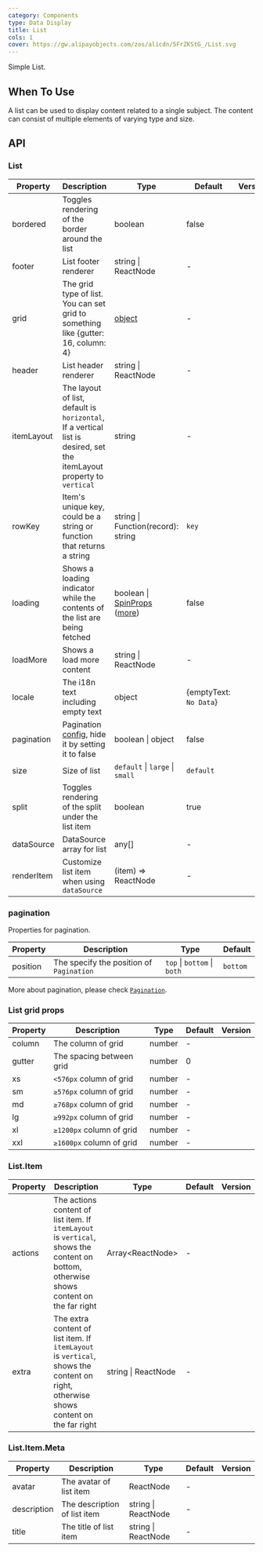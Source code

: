 ```yaml
---
category: Components
type: Data Display
title: List
cols: 1
cover: https://gw.alipayobjects.com/zos/alicdn/5FrZKStG_/List.svg
---
```


Simple List.

## When To Use

A list can be used to display content related to a single subject. The content can consist of multiple elements of varying type and size.

## API

### List

| Property | Description | Type | Default | Version |
| --- | --- | --- | --- | --- |
| bordered | Toggles rendering of the border around the list | boolean | false |  |
| footer | List footer renderer | string \| ReactNode | - |  |
| grid | The grid type of list. You can set grid to something like {gutter: 16, column: 4} | [object](#List-grid-props) | - |  |
| header | List header renderer | string \| ReactNode | - |  |
| itemLayout | The layout of list, default is `horizontal`, If a vertical list is desired, set the itemLayout property to `vertical` | string | - |  |
| rowKey | Item's unique key, could be a string or function that returns a string | string \| Function(record): string | `key` |  |
| loading | Shows a loading indicator while the contents of the list are being fetched | boolean \| [SpinProps](/components/spin/#API) ([more](https://github.com/ant-design/ant-design/issues/8659)) | false |  |
| loadMore | Shows a load more content | string \| ReactNode | - |  |
| locale | The i18n text including empty text | object | {emptyText: `No Data`} |  |
| pagination | Pagination [config](/components/pagination/), hide it by setting it to false | boolean \| object | false |  |
| size | Size of list | `default` \| `large` \| `small` | `default` |  |
| split | Toggles rendering of the split under the list item | boolean | true |  |
| dataSource | DataSource array for list | any[] | - |  |
| renderItem | Customize list item when using `dataSource` | (item) => ReactNode | - |  |

### pagination

Properties for pagination.

| Property | Description                              | Type                        | Default  |
| -------- | ---------------------------------------- | --------------------------- | -------- |
| position | The specify the position of `Pagination` | `top` \| `bottom` \| `both` | `bottom` |

More about pagination, please check [`Pagination`](/components/pagination/).

### List grid props

| Property | Description              | Type   | Default | Version |
| -------- | ------------------------ | ------ | ------- | ------- |
| column   | The column of grid       | number | -       |         |
| gutter   | The spacing between grid | number | 0       |         |
| xs       | `<576px` column of grid  | number | -       |         |
| sm       | `≥576px` column of grid  | number | -       |         |
| md       | `≥768px` column of grid  | number | -       |         |
| lg       | `≥992px` column of grid  | number | -       |         |
| xl       | `≥1200px` column of grid | number | -       |         |
| xxl      | `≥1600px` column of grid | number | -       |         |

### List.Item

| Property | Description | Type | Default | Version |
| --- | --- | --- | --- | --- |
| actions | The actions content of list item. If `itemLayout` is `vertical`, shows the content on bottom, otherwise shows content on the far right | Array&lt;ReactNode> | - |  |
| extra | The extra content of list item. If `itemLayout` is `vertical`, shows the content on right, otherwise shows content on the far right | string \| ReactNode | - |  |

### List.Item.Meta

| Property    | Description                  | Type                | Default | Version |
| ----------- | ---------------------------- | ------------------- | ------- | ------- |
| avatar      | The avatar of list item      | ReactNode           | -       |         |
| description | The description of list item | string \| ReactNode | -       |         |
| title       | The title of list item       | string \| ReactNode | -       |         |
